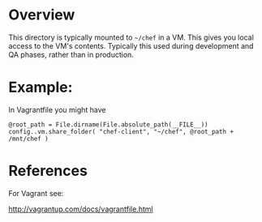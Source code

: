 Overview
========

This directory is typically mounted to `~/chef` in a VM.
This gives you local access to the VM's contents.
Typically this used during development and QA phases, rather than in
production.

Example:
========
In Vagrantfile you might have

    @root_path = File.dirname(File.absolute_path(__FILE__))
    config..vm.share_folder( "chef-client", "~/chef", @root_path + /mnt/chef )


References
==========
For Vagrant see:

http://vagrantup.com/docs/vagrantfile.html


